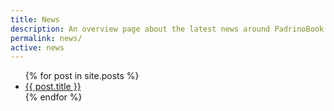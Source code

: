 ```yaml
---
title: News
description: An overview page about the latest news around PadrinoBook - either progress on the book, new features for the website or other kind of announcement. Content of the page is also send via the newsletter.
permalink: news/
active: news
---
```


<ul>
  {% for post in site.posts %}
    <li>
      <a href="{{ post.url }}">{{ post.title }}</a>
    </li>
  {% endfor %}
</ul>

